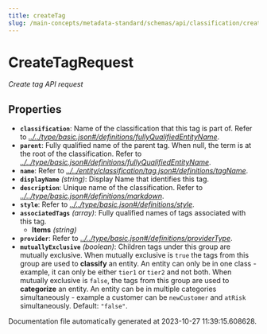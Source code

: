 ```yaml
---
title: createTag
slug: /main-concepts/metadata-standard/schemas/api/classification/createtag
---
```


# CreateTagRequest

*Create tag API request*

## Properties

- **`classification`**: Name of the classification that this tag is part of. Refer to *[../../type/basic.json#/definitions/fullyQualifiedEntityName](#/../type/basic.json#/definitions/fullyQualifiedEntityName)*.
- **`parent`**: Fully qualified name of the parent tag. When null, the term is at the root of the classification. Refer to *[../../type/basic.json#/definitions/fullyQualifiedEntityName](#/../type/basic.json#/definitions/fullyQualifiedEntityName)*.
- **`name`**: Refer to *[../../entity/classification/tag.json#/definitions/tagName](#/../entity/classification/tag.json#/definitions/tagName)*.
- **`displayName`** *(string)*: Display Name that identifies this tag.
- **`description`**: Unique name of the classification. Refer to *[../../type/basic.json#/definitions/markdown](#/../type/basic.json#/definitions/markdown)*.
- **`style`**: Refer to *[../../type/basic.json#/definitions/style](#/../type/basic.json#/definitions/style)*.
- **`associatedTags`** *(array)*: Fully qualified names of tags associated with this tag.
  - **Items** *(string)*
- **`provider`**: Refer to *[../../type/basic.json#/definitions/providerType](#/../type/basic.json#/definitions/providerType)*.
- **`mutuallyExclusive`** *(boolean)*: Children tags under this group are mutually exclusive. When mutually exclusive is `true` the tags from this group are used to **classify** an entity. An entity can only be in one class - example, it can only be either `tier1` or `tier2` and not both. When mutually exclusive is `false`, the tags from this group are used to **categorize** an entity. An entity can be in multiple categories simultaneously - example a customer can be `newCustomer` and `atRisk` simultaneously. Default: `"false"`.


Documentation file automatically generated at 2023-10-27 11:39:15.608628.
